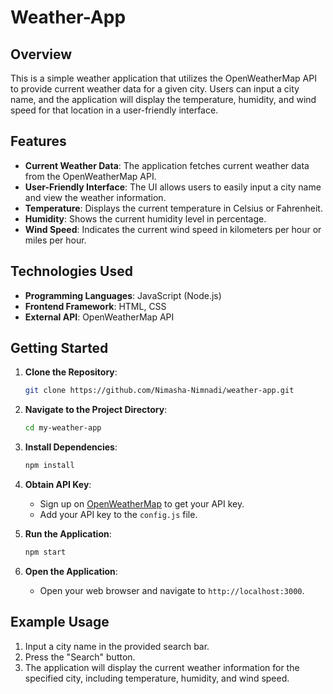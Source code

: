 # Weather-App

## Overview

This is a simple weather application that utilizes the OpenWeatherMap API to provide current weather data for a given city. Users can input a city name, and the application will display the temperature, humidity, and wind speed for that location in a user-friendly interface.

## Features

- **Current Weather Data**: The application fetches current weather data from the OpenWeatherMap API.
- **User-Friendly Interface**: The UI allows users to easily input a city name and view the weather information.
- **Temperature**: Displays the current temperature in Celsius or Fahrenheit.
- **Humidity**: Shows the current humidity level in percentage.
- **Wind Speed**: Indicates the current wind speed in kilometers per hour or miles per hour.

## Technologies Used

- **Programming Languages**: JavaScript (Node.js)
- **Frontend Framework**: HTML, CSS
- **External API**: OpenWeatherMap API

## Getting Started

1. **Clone the Repository**:
   ```bash
   git clone https://github.com/Nimasha-Nimnadi/weather-app.git
   ```

2. **Navigate to the Project Directory**:
   ```bash
   cd my-weather-app
   ```

3. **Install Dependencies**:
   ```bash
   npm install
   ```

4. **Obtain API Key**:
   - Sign up on [OpenWeatherMap](https://openweathermap.org/) to get your API key.
   - Add your API key to the `config.js` file.

5. **Run the Application**:
   ```bash
   npm start
   ```

6. **Open the Application**:
   - Open your web browser and navigate to `http://localhost:3000`.

## Example Usage

1. Input a city name in the provided search bar.
2. Press the "Search" button.
3. The application will display the current weather information for the specified city, including temperature, humidity, and wind speed.
